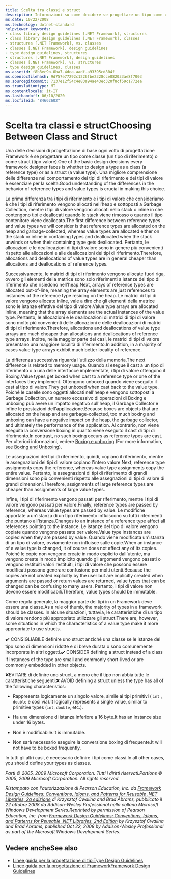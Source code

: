 ```yaml
---
title: Scelta tra classi e struct
description: Informazioni su come decidere se progettare un tipo come una classe o progettare un tipo come uno struct. Informazioni sulle differenze tra tipi di riferimento e tipi di valore in .NET.
ms.date: 10/22/2008
ms.technology: dotnet-standard
helpviewer_keywords:
- class library design guidelines [.NET Framework], structures
- class library design guidelines [.NET Framework], classes
- structures [.NET Framework], vs. classes
- classes [.NET Framework], design guidelines
- type design guidelines, structures
- structures [.NET Framework], design guidelines
- classes [.NET Framework], vs. structures
- type design guidelines, classes
ms.assetid: f8b8ec9b-0ba7-4dea-aadf-a93395cd804f
ms.openlocfilehash: 9d757e77292c1226fbe2328cce082033ae8f7003
ms.sourcegitcommit: 7137e12f54c4e83a94ae43ec320f8cf59c1772ea
ms.translationtype: MT
ms.contentlocale: it-IT
ms.lasthandoff: 06/10/2020
ms.locfileid: "84662602"
---
```

# <a name="choosing-between-class-and-struct"></a><span data-ttu-id="ea103-104">Scelta tra classi e struct</span><span class="sxs-lookup"><span data-stu-id="ea103-104">Choosing Between Class and Struct</span></span>
<span data-ttu-id="ea103-105">Una delle decisioni di progettazione di base ogni volto di progettazione Framework è se progettare un tipo come classe (un tipo di riferimento) o come struct (tipo valore).</span><span class="sxs-lookup"><span data-stu-id="ea103-105">One of the basic design decisions every framework designer faces is whether to design a type as a class (a reference type) or as a struct (a value type).</span></span> <span data-ttu-id="ea103-106">Una migliore comprensione delle differenze nel comportamento dei tipi di riferimento e dei tipi di valore è essenziale per la scelta.</span><span class="sxs-lookup"><span data-stu-id="ea103-106">Good understanding of the differences in the behavior of reference types and value types is crucial in making this choice.</span></span>

 <span data-ttu-id="ea103-107">La prima differenza tra i tipi di riferimento e i tipi di valore che consideriamo è che i tipi di riferimento vengono allocati nell'heap e sottoposti a Garbage Collection, mentre i tipi di valore vengono allocati nello stack o inline in che contengono tipi e deallocati quando lo stack viene rimosso o quando il tipo contenitore viene deallocato.</span><span class="sxs-lookup"><span data-stu-id="ea103-107">The first difference between reference types and value types we will consider is that reference types are allocated on the heap and garbage-collected, whereas value types are allocated either on the stack or inline in containing types and deallocated when the stack unwinds or when their containing type gets deallocated.</span></span> <span data-ttu-id="ea103-108">Pertanto, le allocazioni e le deallocazioni di tipi di valore sono in genere più convenienti rispetto alle allocazioni e alle deallocazioni dei tipi di riferimento.</span><span class="sxs-lookup"><span data-stu-id="ea103-108">Therefore, allocations and deallocations of value types are in general cheaper than allocations and deallocations of reference types.</span></span>

 <span data-ttu-id="ea103-109">Successivamente, le matrici di tipi di riferimento vengono allocate fuori riga, ovvero gli elementi della matrice sono solo riferimenti a istanze del tipo di riferimento che risiedono nell'heap.</span><span class="sxs-lookup"><span data-stu-id="ea103-109">Next, arrays of reference types are allocated out-of-line, meaning the array elements are just references to instances of the reference type residing on the heap.</span></span> <span data-ttu-id="ea103-110">Le matrici di tipi di valore vengono allocate inline, vale a dire che gli elementi della matrice sono le istanze effettive del tipo di valore.</span><span class="sxs-lookup"><span data-stu-id="ea103-110">Value type arrays are allocated inline, meaning that the array elements are the actual instances of the value type.</span></span> <span data-ttu-id="ea103-111">Pertanto, le allocazioni e le deallocazioni di matrici di tipi di valore sono molto più convenienti delle allocazioni e delle deallocazioni di matrici di tipi di riferimento.</span><span class="sxs-lookup"><span data-stu-id="ea103-111">Therefore, allocations and deallocations of value type arrays are much cheaper than allocations and deallocations of reference type arrays.</span></span> <span data-ttu-id="ea103-112">Inoltre, nella maggior parte dei casi, le matrici di tipi di valore presentano una maggiore località di riferimento.</span><span class="sxs-lookup"><span data-stu-id="ea103-112">In addition, in a majority of cases value type arrays exhibit much better locality of reference.</span></span>

 <span data-ttu-id="ea103-113">La differenza successiva riguarda l'utilizzo della memoria.</span><span class="sxs-lookup"><span data-stu-id="ea103-113">The next difference is related to memory usage.</span></span> <span data-ttu-id="ea103-114">Quando si esegue il cast a un tipo di riferimento o a una delle interfacce implementate, i tipi di valore ottengono il Boxing.</span><span class="sxs-lookup"><span data-stu-id="ea103-114">Value types get boxed when cast to a reference type or one of the interfaces they implement.</span></span> <span data-ttu-id="ea103-115">Ottengono unboxed quando viene eseguito il cast al tipo di valore.</span><span class="sxs-lookup"><span data-stu-id="ea103-115">They get unboxed when cast back to the value type.</span></span> <span data-ttu-id="ea103-116">Poiché le caselle sono oggetti allocati nell'heap e vengono sottoposti a Garbage Collection, un numero eccessivo di operazioni di Boxing e unboxing può avere un impatto negativo sull'heap, il Garbage Collector e infine le prestazioni dell'applicazione.</span><span class="sxs-lookup"><span data-stu-id="ea103-116">Because boxes are objects that are allocated on the heap and are garbage-collected, too much boxing and unboxing can have a negative impact on the heap, the garbage collector, and ultimately the performance of the application.</span></span>  <span data-ttu-id="ea103-117">Al contrario, non viene eseguita la conversione boxing in quanto viene eseguito il cast di tipi di riferimento.</span><span class="sxs-lookup"><span data-stu-id="ea103-117">In contrast, no such boxing occurs as reference types are cast.</span></span> <span data-ttu-id="ea103-118">Per ulteriori informazioni, vedere [Boxing e unboxing](../../csharp/programming-guide/types/boxing-and-unboxing.md).</span><span class="sxs-lookup"><span data-stu-id="ea103-118">(For more information, see [Boxing and Unboxing](../../csharp/programming-guide/types/boxing-and-unboxing.md)).</span></span>

 <span data-ttu-id="ea103-119">Le assegnazioni dei tipi di riferimento, quindi, copiano il riferimento, mentre le assegnazioni dei tipi di valore copiano l'intero valore.</span><span class="sxs-lookup"><span data-stu-id="ea103-119">Next, reference type assignments copy the reference, whereas value type assignments copy the entire value.</span></span> <span data-ttu-id="ea103-120">Pertanto, le assegnazioni di tipi di riferimento di grandi dimensioni sono più convenienti rispetto alle assegnazioni di tipi di valore di grandi dimensioni.</span><span class="sxs-lookup"><span data-stu-id="ea103-120">Therefore, assignments of large reference types are cheaper than assignments of large value types.</span></span>

 <span data-ttu-id="ea103-121">Infine, i tipi di riferimento vengono passati per riferimento, mentre i tipi di valore vengono passati per valore.</span><span class="sxs-lookup"><span data-stu-id="ea103-121">Finally, reference types are passed by reference, whereas value types are passed by value.</span></span> <span data-ttu-id="ea103-122">Le modifiche apportate a un'istanza di un tipo riferimento influiscono su tutti i riferimenti che puntano all'istanza.</span><span class="sxs-lookup"><span data-stu-id="ea103-122">Changes to an instance of a reference type affect all references pointing to the instance.</span></span> <span data-ttu-id="ea103-123">Le istanze del tipo di valore vengono copiate quando vengono passate per valore.</span><span class="sxs-lookup"><span data-stu-id="ea103-123">Value type instances are copied when they are passed by value.</span></span> <span data-ttu-id="ea103-124">Quando viene modificata un'istanza di un tipo di valore, ovviamente non influisce sulle copie.</span><span class="sxs-lookup"><span data-stu-id="ea103-124">When an instance of a value type is changed, it of course does not affect any of its copies.</span></span> <span data-ttu-id="ea103-125">Poiché le copie non vengono create in modo esplicito dall'utente, ma vengono create in modo implicito quando gli argomenti vengono passati o vengono restituiti valori restituiti, i tipi di valore che possono essere modificati possono generare confusione per molti utenti.</span><span class="sxs-lookup"><span data-stu-id="ea103-125">Because the copies are not created explicitly by the user but are implicitly created when arguments are passed or return values are returned, value types that can be changed can be confusing to many users.</span></span> <span data-ttu-id="ea103-126">Pertanto, i tipi di valore non devono essere modificabili.</span><span class="sxs-lookup"><span data-stu-id="ea103-126">Therefore, value types should be immutable.</span></span>

 <span data-ttu-id="ea103-127">Come regola generale, la maggior parte dei tipi in un Framework deve essere una classe.</span><span class="sxs-lookup"><span data-stu-id="ea103-127">As a rule of thumb, the majority of types in a framework should be classes.</span></span> <span data-ttu-id="ea103-128">In alcune situazioni, tuttavia, le caratteristiche di un tipo di valore rendono più appropriato utilizzare gli struct.</span><span class="sxs-lookup"><span data-stu-id="ea103-128">There are, however, some situations in which the characteristics of a value type make it more appropriate to use structs.</span></span>

 <span data-ttu-id="ea103-129">✔️ CONSIGLIABILE definire uno struct anziché una classe se le istanze del tipo sono di dimensioni ridotte e di breve durata o sono comunemente incorporate in altri oggetti.</span><span class="sxs-lookup"><span data-stu-id="ea103-129">✔️ CONSIDER defining a struct instead of a class if instances of the type are small and commonly short-lived or are commonly embedded in other objects.</span></span>

 <span data-ttu-id="ea103-130">❌EVITARE di definire uno struct, a meno che il tipo non abbia tutte le caratteristiche seguenti:</span><span class="sxs-lookup"><span data-stu-id="ea103-130">❌ AVOID defining a struct unless the type has all of the following characteristics:</span></span>

- <span data-ttu-id="ea103-131">Rappresenta logicamente un singolo valore, simile ai tipi primitivi ( `int` , `double` e così via).</span><span class="sxs-lookup"><span data-stu-id="ea103-131">It logically represents a single value, similar to primitive types (`int`, `double`, etc.).</span></span>

- <span data-ttu-id="ea103-132">Ha una dimensione di istanza inferiore a 16 byte.</span><span class="sxs-lookup"><span data-stu-id="ea103-132">It has an instance size under 16 bytes.</span></span>

- <span data-ttu-id="ea103-133">Non è modificabile.</span><span class="sxs-lookup"><span data-stu-id="ea103-133">It is immutable.</span></span>

- <span data-ttu-id="ea103-134">Non sarà necessario eseguire la conversione boxing di frequente.</span><span class="sxs-lookup"><span data-stu-id="ea103-134">It will not have to be boxed frequently.</span></span>

 <span data-ttu-id="ea103-135">In tutti gli altri casi, è necessario definire i tipi come classi.</span><span class="sxs-lookup"><span data-stu-id="ea103-135">In all other cases, you should define your types as classes.</span></span>

 <span data-ttu-id="ea103-136">*Parti © 2005, 2009 Microsoft Corporation. Tutti i diritti riservati.*</span><span class="sxs-lookup"><span data-stu-id="ea103-136">*Portions © 2005, 2009 Microsoft Corporation. All rights reserved.*</span></span>

 <span data-ttu-id="ea103-137">*Ristampato con l'autorizzazione di Pearson Education, Inc. da [Framework Design Guidelines: Conventions, Idioms, and Patterns for Reusable .NET Libraries, 2a edizione](https://www.informit.com/store/framework-design-guidelines-conventions-idioms-and-9780321545619) di Krzysztof Cwalina and Brad Abrams, pubblicato il 22 ottobre 2008 da Addison-Wesley Professional nella collana Microsoft Windows Development Series.*</span><span class="sxs-lookup"><span data-stu-id="ea103-137">*Reprinted by permission of Pearson Education, Inc. from [Framework Design Guidelines: Conventions, Idioms, and Patterns for Reusable .NET Libraries, 2nd Edition](https://www.informit.com/store/framework-design-guidelines-conventions-idioms-and-9780321545619) by Krzysztof Cwalina and Brad Abrams, published Oct 22, 2008 by Addison-Wesley Professional as part of the Microsoft Windows Development Series.*</span></span>

## <a name="see-also"></a><span data-ttu-id="ea103-138">Vedere anche</span><span class="sxs-lookup"><span data-stu-id="ea103-138">See also</span></span>

- [<span data-ttu-id="ea103-139">Linee guida per la progettazione di tipi</span><span class="sxs-lookup"><span data-stu-id="ea103-139">Type Design Guidelines</span></span>](type.md)
- [<span data-ttu-id="ea103-140">Linee guida per la progettazione di Framework</span><span class="sxs-lookup"><span data-stu-id="ea103-140">Framework Design Guidelines</span></span>](index.md)
